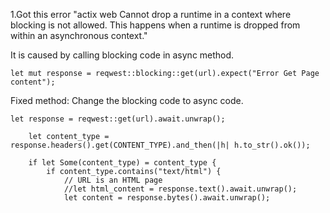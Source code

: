 
1.Got this error "actix web Cannot drop a runtime in a context where blocking is not allowed. This happens when a runtime is dropped from within an asynchronous context."

It is caused by calling blocking code in async method.

```
let mut response = reqwest::blocking::get(url).expect("Error Get Page content");
```

Fixed method: Change the blocking code to async code.

```
let response = reqwest::get(url).await.unwrap();

    let content_type = response.headers().get(CONTENT_TYPE).and_then(|h| h.to_str().ok());

    if let Some(content_type) = content_type {
        if content_type.contains("text/html") {
            // URL is an HTML page
            //let html_content = response.text().await.unwrap();
            let content = response.bytes().await.unwrap();
```
